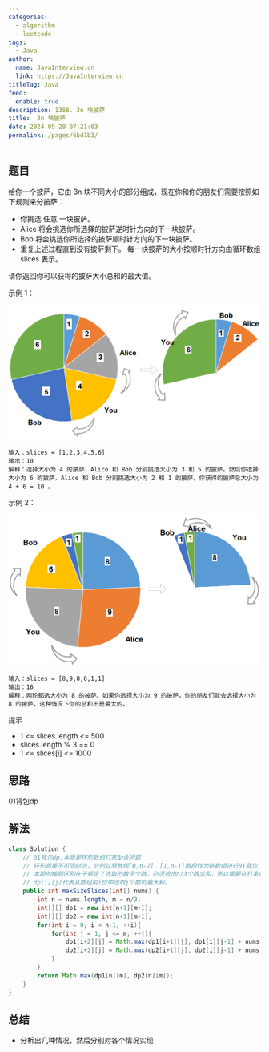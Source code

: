 ```yaml
---
categories: 
  - algorithm
  - leetcode
tags: 
  - Java
author: 
  name: JavaInterview.cn
  link: https://JavaInterview.cn
titleTag: Java
feed: 
  enable: true
description: 1388. 3n 块披萨
title:  3n 块披萨
date: 2024-09-28 07:21:03
permalink: /pages/6bd1b3/
---
```


## 题目
给你一个披萨，它由 3n 块不同大小的部分组成，现在你和你的朋友们需要按照如下规则来分披萨：

* 你挑选 任意 一块披萨。
* Alice 将会挑选你所选择的披萨逆时针方向的下一块披萨。
* Bob 将会挑选你所选择的披萨顺时针方向的下一块披萨。
* 重复上述过程直到没有披萨剩下。
每一块披萨的大小按顺时针方向由循环数组 slices 表示。

请你返回你可以获得的披萨大小总和的最大值。



示例 1：

![1388sample_3_1723.png](../../../media/pictures/leetcode/1388sample_3_1723.png)

    输入：slices = [1,2,3,4,5,6]
    输出：10
    解释：选择大小为 4 的披萨，Alice 和 Bob 分别挑选大小为 3 和 5 的披萨。然后你选择大小为 6 的披萨，Alice 和 Bob 分别挑选大小为 2 和 1 的披萨。你获得的披萨总大小为 4 + 6 = 10 。
示例 2：

![1388sample_4_1723.png](../../../media/pictures/leetcode/1388sample_4_1723.png)

    输入：slices = [8,9,8,6,1,1]
    输出：16
    解释：两轮都选大小为 8 的披萨。如果你选择大小为 9 的披萨，你的朋友们就会选择大小为 8 的披萨，这种情况下你的总和不是最大的。


提示：

* 1 <= slices.length <= 500
* slices.length % 3 == 0
* 1 <= slices[i] <= 1000


## 思路

01背包dp

## 解法
```java
class Solution {
    // 01背包dp,本质是环形数组打家劫舍问题
    // 环形首尾不可同时选，分别以原数组[0,n-2]、[1,n-1]两段作为新数组进行01背包，选出若干个不相邻的值，使得和最大。
    // 本题的解题区别在于规定了选取的数字个数，必须选出n/3个数求和，所以需要在打家劫舍问题基础上增加一维选取数量。
    // dp[i][j]代表从数组前i位中选取j个数的最大和。
    public int maxSizeSlices(int[] nums) {
        int n = nums.length, m = n/3;
        int[][] dp1 = new int[n+1][m+1];
        int[][] dp2 = new int[n+1][m+1];
        for(int i = 0; i < n-1; ++i){
            for(int j = 1; j <= m; ++j){
                dp1[i+2][j] = Math.max(dp1[i+1][j], dp1[i][j-1] + nums[i]);
                dp2[i+2][j] = Math.max(dp2[i+1][j], dp2[i][j-1] + nums[i+1]);
            }
        }
        return Math.max(dp1[n][m], dp2[n][m]);
    }
}

```

## 总结

- 分析出几种情况，然后分别对各个情况实现 
